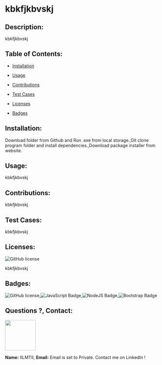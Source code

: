 # kbkfjkbvskj
## Description:
kbkfjkbvskj
## Table of Contents:
* [Installation](#Installation)
        
* [Usage](#Usage)
* [Contributions](#Contributions)
* [Test Cases](#Tests) 
* [Licenses](#License) 
* [Badges](#badges)
        
## Installation:
Download folder from Github and Run .exe from local storage.,Git clone program folder and install dependencies.,Download package installer from website.
## Usage:
kbkfjkbvskj
## Contributions: 
kbkfjkbvskj
        
## Test Cases:
kbkfjkbvskj 
## Licenses: 
![GitHub license](https://img.shields.io/github/license/Naereen/StrapDown.js.svg) 
         
kbkfjkbvskj 
## Badges:
![GitHub license](https://img.shields.io/badge/GitHub-git-green.svg),![JavaScript Badge](https://img.shields.io/badge/JavaScript-ES6-blue.svg),![NodeJS Badge](https://img.shields.io/badge/NodeJS-v.10-lightgreen.svg),![Bootstrap Badge](https://img.shields.io/badge/Bootstrap-v.4.0-purple.svg)
    
## Questions ?, Contact:
<p align="left"><img width="100" height="100" src=https://avatars3.githubusercontent.com/u/55761853?v=4></p>
     
**Name:** IILMTII, 
**Email:** Email is set to Private. Contact me on LinkedIn !